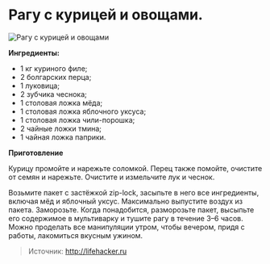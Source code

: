 # Рагу с курицей и овощами.
![Рагу с курицей и овощами](/images/Kulinar/Zagotovki/polufabrikat_home_15.jpg 'Рагу с курицей и овощами')

**Ингредиенты:**

- 1 кг куриного филе;
- 2 болгарских перца;
- 1 луковица;
- 2 зубчика чеснока;
- 1 столовая ложка мёда;
- 1 столовая ложка яблочного уксуса;
- 1 столовая ложка чили-порошка;
- 2 чайные ложки тмина;
- 1 чайная ложка паприки.

**Приготовление**

Курицу промойте и нарежьте соломкой. Перец также помойте, очистите от семян и нарежьте. Очистите и измельчите лук и чеснок.

Возьмите пакет с застёжкой zip-lock, засыпьте в него все ингредиенты, включая мёд и яблочный уксус. Максимально выпустите воздух из пакета. Заморозьте. Когда понадобится, разморозьте пакет, высыпьте его содержимое в мультиварку и тушите рагу в течение 3–6 часов. Можно проделать все манипуляции утром, чтобы вечером, придя с работы, лакомиться вкусным ужином.

> Источник: http://lifehacker.ru
